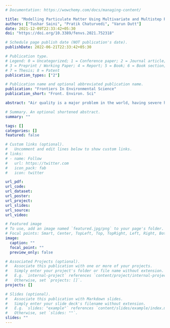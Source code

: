 ```yaml
---
# Documentation: https://wowchemy.com/docs/managing-content/

title: "Modelling Particulate Matter Using Multivariate and Multistep Recurrent Neural Networks"
authors: ["Tushar Saini", "Pratik Chaturvedi", "Varun Dutt"]
date: 2021-12-09T22:33:42+05:30
doi: "https://doi.org/10.3389/fenvs.2021.752318"

# Schedule page publish date (NOT publication's date).
publishDate: 2022-06-21T22:33:42+05:30

# Publication type.
# Legend: 0 = Uncategorized; 1 = Conference paper; 2 = Journal article;
# 3 = Preprint / Working Paper; 4 = Report; 5 = Book; 6 = Book section;
# 7 = Thesis; 8 = Patent
publication_types: ["2"]

# Publication name and optional abbreviated publication name.
publication: "Frontiers In Environmental Science"
publication_short: "Front. Environ. Sci"

abstract: "Air quality is a major problem in the world, having severe health implications. Long-term exposure to poor air quality causes pulmonary and cardiovascular diseases. Several studies have also found that deteriorating air quality also causes substantial economic losses. Thus, techniques that can forecast air quality with higher accuracy may help reduce health and economic consequences. Prior research has utilized state-of-the-art artificial neural network and recurrent neural network models for forecasting air quality. However, a comprehensive investigation of different architectures of recurrent neural network, especially LSTMs and ensemble techniques, has been less explored. Also, there have been less explorations of long-term air quality forecasts via these methods exists. This research proposes the development and calibration of recurrent neural network models and their ensemble, which can forecast air quality in terms of PM<sub>2.5</sub> concentration 6 hours ahead in time. For forecasting air quality, a vanilla-LSTM, a stack-LSTM, a bidirectional-LSTM, a CNN-LSTM, and an ensemble of individual LSTM models were trained on the UCI Machine Learning Beijing dataset. Data were split into two parts, where 80% of data were used for training the models, while the remaining 20% were used for validating the models. For comparative analysis, four regression losses were calculated, namely root mean squared error, mean absolute percentage error, mean absolute error and Pearson’s correlation coefficient. Results revealed that among all models, the ensemble model performed the best in predicting the PM<sub>2.5</sub> concentrations. Furthermore, the ensemble model outperformed other models reported in literature by a long margin. Among the individual models, the bidirectional-LSTM performed the best. We highlight the implications of this research on long-term forecasting of air quality via recurrent and ensemble techniques."

# Summary. An optional shortened abstract.
summary: ""

tags: []
categories: []
featured: false

# Custom links (optional).
#   Uncomment and edit lines below to show custom links.
# links:
# - name: Follow
#   url: https://twitter.com
#   icon_pack: fab
#   icon: twitter

url_pdf:
url_code:
url_dataset:
url_poster:
url_project:
url_slides:
url_source:
url_video:

# Featured image
# To use, add an image named `featured.jpg/png` to your page's folder.
# Focal points: Smart, Center, TopLeft, Top, TopRight, Left, Right, BottomLeft, Bottom, BottomRight.
image:
  caption: ""
  focal_point: ""
  preview_only: false

# Associated Projects (optional).
#   Associate this publication with one or more of your projects.
#   Simply enter your project's folder or file name without extension.
#   E.g. `internal-project` references `content/project/internal-project/index.md`.
#   Otherwise, set `projects: []`.
projects: []

# Slides (optional).
#   Associate this publication with Markdown slides.
#   Simply enter your slide deck's filename without extension.
#   E.g. `slides: "example"` references `content/slides/example/index.md`.
#   Otherwise, set `slides: ""`.
slides: ""
---
```


